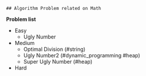	## Algorithm Problem related on Math

**Problem list**
* Easy
	* Ugly Number
* Medium
	* Optimal Division (\#string)
	* Ugly Number2 (\#dynamic\_programming \#heap)
	* Super Ugly Number (\#heap)
* Hard